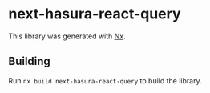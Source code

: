 # next-hasura-react-query

This library was generated with [Nx](https://nx.dev).

## Building

Run `nx build next-hasura-react-query` to build the library.
